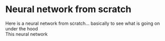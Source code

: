 # Neural network from scratch 

Here is a neural network from scratch... basically to see what is going on under the hood<br>
This neural network 




